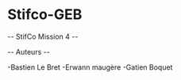 # Stifco-GEB

-- StifCo Mission 4 --


  -- Auteurs --

-Bastien Le Bret
-Erwann maugère 
-Gatien Boquet 


